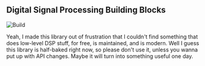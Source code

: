 Digital Signal Processing Building Blocks
---

![Build](https://github.com/petiaccja/DSPBB/workflows/Build/badge.svg)

Yeah, I made this library out of frustration that I couldn't find something that does low-level DSP stuff, for free, is maintained, and is modern. Well I guess this library is half-baked right now, so please don't use it, unless you wanna put up with API changes. Maybe it will turn into something useful one day.
